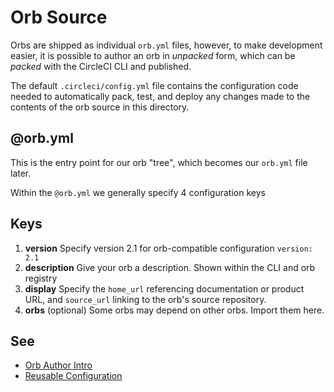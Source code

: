 # Orb Source

Orbs are shipped as individual `orb.yml` files, however, to make development easier, it is possible to author an orb in _unpacked_ form, which can be _packed_ with the CircleCI CLI and published.

The default `.circleci/config.yml` file contains the configuration code needed to automatically pack, test, and deploy any changes made to the contents of the orb source in this directory.

## @orb.yml

This is the entry point for our orb "tree", which becomes our `orb.yml` file later.

Within the `@orb.yml` we generally specify 4 configuration keys

## Keys

1. **version**
   Specify version 2.1 for orb-compatible configuration `version: 2.1`
2. **description**
   Give your orb a description. Shown within the CLI and orb registry
3. **display**
   Specify the `home_url` referencing documentation or product URL, and `source_url` linking to the orb's source repository.
4. **orbs**
   (optional) Some orbs may depend on other orbs. Import them here.

## See

- [Orb Author Intro](https://circleci.com/docs/2.0/orb-author-intro/#section=configuration)
- [Reusable Configuration](https://circleci.com/docs/2.0/reusing-config)
